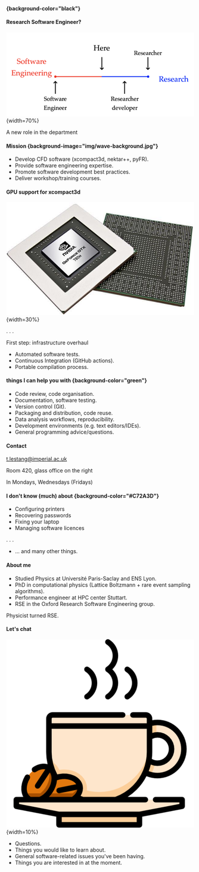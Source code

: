 #### {background-color="black"}
#### Research Software Engineer?

![](img/rse_spectrum.png "A caption?"){width=70%}

A new role in the department

#### Mission {background-image="img/wave-background.jpg"}

- Develop CFD software (xcompact3d, nektar++, pyFR).
- Provide software engineering expertise.
- Promote software development best practices.
- Deliver workshop/training courses.

#### GPU support for xcompact3d

![](img/geforcegtx780m.jpg "A caption?"){width=30%}

. . .

First step: infrastructure overhaul

- Automated software tests.
- Continuous Integration (GitHub actions).
- Portable compilation process.

#### things I can help you with {background-color="green"}
- Code review, code organisation.
- Documentation, software testing.
- Version control (Git).
- Packaging and distribution, code reuse.
- Data analysis workflows, reproducibility.
- Development environments (e.g. text editors/IDEs).
- General programming advice/questions.

#### Contact

t.lestang@imperial.ac.uk

Room 420, glass office on the right

In Mondays, Wednesdays (Fridays)

#### I don't know (much) about {background-color="#C72A3D"}
- Configuring printers
- Recovering passwords
- Fixing your laptop
- Managing software licences

. . .

- ... and many other things.

#### About me
- Studied Physics at Université Paris-Saclay and ENS Lyon.
- PhD in computational physics (Lattice Boltzmann + rare event sampling algorithms).
- Performance engineer at HPC center Stuttart.
- RSE in the Oxford Research Software Engineering group.

Physicist turned RSE.

#### Let's chat

![](img/coffee-cup.png "A caption?"){width=10%}

- Questions.
- Things you would like to learn about.
- General software-related issues you've been having.
- Things you are interested in at the moment.
